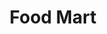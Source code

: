 ---
title: "Food Mart"
url: /portland/food-mart-northeast-martin-luther-king-junior-boulevard/
shop: convenience
---